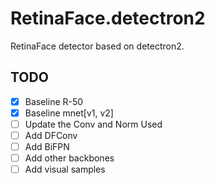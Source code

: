 <!--
 * @Copyright (c) tkianai All Rights Reserved.
 * @Author         : tkianai
 * @Github         : https://github.com/tkianai
 * @Date           : 2020-04-25 12:34:30
 * @FilePath       : /RetinaFace.detectron2/README.md
 * @Description    : 
 -->


# RetinaFace.detectron2

RetinaFace detector based on detectron2.


## TODO

- [x] Baseline R-50
- [x] Baseline mnet[v1, v2]
- [ ] Update the Conv and Norm Used
- [ ] Add DFConv
- [ ] Add BiFPN
- [ ] Add other backbones
- [ ] Add visual samples